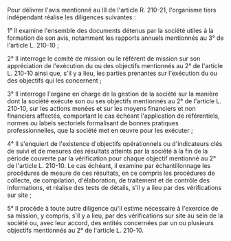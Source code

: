 Pour délivrer l'avis mentionné au III de l'article R. 210-21, l'organisme tiers indépendant réalise les diligences suivantes :  

  

1° Il examine l'ensemble des documents détenus par la société utiles à la formation de son avis, notamment les rapports annuels mentionnés au 3° de l'article L. 210-10 ;  

  

2° Il interroge le comité de mission ou le référent de mission sur son appréciation de l'exécution du ou des objectifs mentionnés au 2° de l'article L. 210-10 ainsi que, s'il y a lieu, les parties prenantes sur l'exécution du ou des objectifs qui les concernent ;  

  

3° Il interroge l'organe en charge de la gestion de la société sur la manière dont la société exécute son ou ses objectifs mentionnés au 2° de l'article L. 210-10, sur les actions menées et sur les moyens financiers et non financiers affectés, comportant le cas échéant l'application de référentiels, normes ou labels sectoriels formalisant de bonnes pratiques professionnelles, que la société met en œuvre pour les exécuter ;  

  

4° Il s'enquiert de l'existence d'objectifs opérationnels ou d'indicateurs clés de suivi et de mesures des résultats atteints par la société à la fin de la période couverte par la vérification pour chaque objectif mentionné au 2° de l'article L. 210-10. Le cas échéant, il examine par échantillonnage les procédures de mesure de ces résultats, en ce compris les procédures de collecte, de compilation, d'élaboration, de traitement et de contrôle des informations, et réalise des tests de détails, s'il y a lieu par des vérifications sur site ;  

  

5° Il procède à toute autre diligence qu'il estime nécessaire à l'exercice de sa mission, y compris, s'il y a lieu, par des vérifications sur site au sein de la société ou, avec leur accord, des entités concernées par un ou plusieurs objectifs mentionnés au 2° de l'article L. 210-10.

